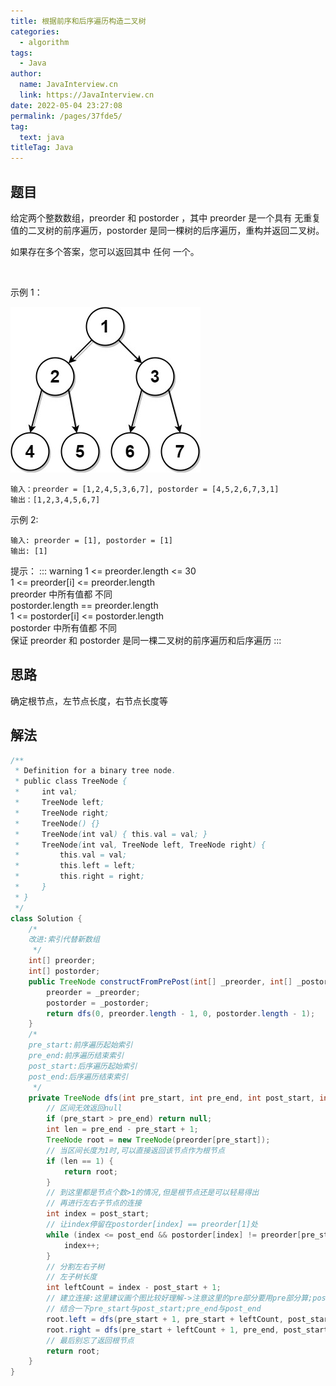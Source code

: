 ```yaml
---
title: 根据前序和后序遍历构造二叉树
categories: 
  - algorithm
tags: 
  - Java
author: 
  name: JavaInterview.cn
  link: https://JavaInterview.cn
date: 2022-05-04 23:27:08
permalink: /pages/37fde5/
tag: 
  text: java
titleTag: Java
---
```



## 题目
给定两个整数数组，preorder 和 postorder ，其中 preorder 是一个具有 无重复 值的二叉树的前序遍历，postorder 是同一棵树的后序遍历，重构并返回二叉树。

如果存在多个答案，您可以返回其中 任何 一个。

 

示例 1：


![](../../../media/pictures/leetcode/lc-prepost.jpeg)


    输入：preorder = [1,2,4,5,3,6,7], postorder = [4,5,2,6,7,3,1]
    输出：[1,2,3,4,5,6,7]
    
示例 2:

    输入: preorder = [1], postorder = [1]
    输出: [1]

提示：
::: warning
1 <= preorder.length <= 30\
1 <= preorder[i] <= preorder.length\
preorder 中所有值都 不同\
postorder.length == preorder.length\
1 <= postorder[i] <= postorder.length\
postorder 中所有值都 不同\
保证 preorder 和 postorder 是同一棵二叉树的前序遍历和后序遍历
:::




## 思路

确定根节点，左节点长度，右节点长度等

## 解法
```java
/**
 * Definition for a binary tree node.
 * public class TreeNode {
 *     int val;
 *     TreeNode left;
 *     TreeNode right;
 *     TreeNode() {}
 *     TreeNode(int val) { this.val = val; }
 *     TreeNode(int val, TreeNode left, TreeNode right) {
 *         this.val = val;
 *         this.left = left;
 *         this.right = right;
 *     }
 * }
 */
class Solution {
    /*
    改进:索引代替新数组
     */
    int[] preorder;
    int[] postorder;
    public TreeNode constructFromPrePost(int[] _preorder, int[] _postorder) {
        preorder = _preorder;
        postorder = _postorder;
        return dfs(0, preorder.length - 1, 0, postorder.length - 1);
    }
    /*
    pre_start:前序遍历起始索引
    pre_end:前序遍历结束索引
    post_start:后序遍历起始索引
    post_end:后序遍历结束索引
     */
    private TreeNode dfs(int pre_start, int pre_end, int post_start, int post_end) {
        // 区间无效返回null
        if (pre_start > pre_end) return null;
        int len = pre_end - pre_start + 1;
        TreeNode root = new TreeNode(preorder[pre_start]);
        // 当区间长度为1时,可以直接返回该节点作为根节点
        if (len == 1) {
            return root;
        }
        // 到这里都是节点个数>1的情况,但是根节点还是可以轻易得出
        // 再进行左右子节点的连接
        int index = post_start;
        // 让index停留在postorder[index] == preorder[1]处
        while (index <= post_end && postorder[index] != preorder[pre_start + 1]) {
            index++;
        }
        // 分割左右子树
        // 左子树长度
        int leftCount = index - post_start + 1;
        // 建立连接:这里建议画个图比较好理解->注意这里的pre部分要用pre部分算;post部分要用post部分算
        // 结合一下pre_start与post_start;pre_end与post_end
        root.left = dfs(pre_start + 1, pre_start + leftCount, post_start, post_start + leftCount - 1);  // 左子树前序遍历区间始末索引与后序遍历区间始末索引
        root.right = dfs(pre_start + leftCount + 1, pre_end, post_start + leftCount, post_end - 1); // 右子树前序遍历区间始末索引与后序遍历区间始末索引
        // 最后别忘了返回根节点
        return root;
    }
}

```